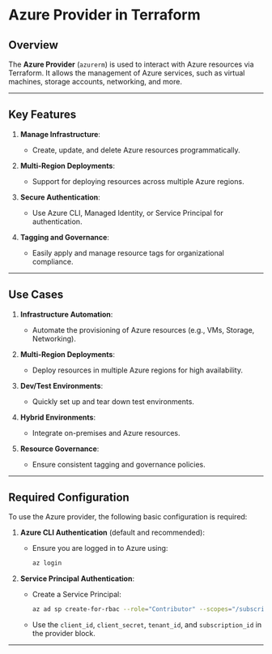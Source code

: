 # Azure Provider in Terraform

## Overview
The **Azure Provider** (`azurerm`) is used to interact with Azure resources via Terraform. It allows the management of Azure services, such as virtual machines, storage accounts, networking, and more.

---

## Key Features
1. **Manage Infrastructure**:
   - Create, update, and delete Azure resources programmatically.

2. **Multi-Region Deployments**:
   - Support for deploying resources across multiple Azure regions.

3. **Secure Authentication**:
   - Use Azure CLI, Managed Identity, or Service Principal for authentication.

4. **Tagging and Governance**:
   - Easily apply and manage resource tags for organizational compliance.

---

## Use Cases
1. **Infrastructure Automation**:
   - Automate the provisioning of Azure resources (e.g., VMs, Storage, Networking).

2. **Multi-Region Deployments**:
   - Deploy resources in multiple Azure regions for high availability.

3. **Dev/Test Environments**:
   - Quickly set up and tear down test environments.

4. **Hybrid Environments**:
   - Integrate on-premises and Azure resources.

5. **Resource Governance**:
   - Ensure consistent tagging and governance policies.

---

## Required Configuration
To use the Azure provider, the following basic configuration is required:
1. **Azure CLI Authentication** (default and recommended):
   - Ensure you are logged in to Azure using:
     ```bash
     az login
     ```

2. **Service Principal Authentication**:
   - Create a Service Principal:
     ```bash
     az ad sp create-for-rbac --role="Contributor" --scopes="/subscriptions/<subscription_id>"
     ```
   - Use the `client_id`, `client_secret`, `tenant_id`, and `subscription_id` in the provider block.

---
